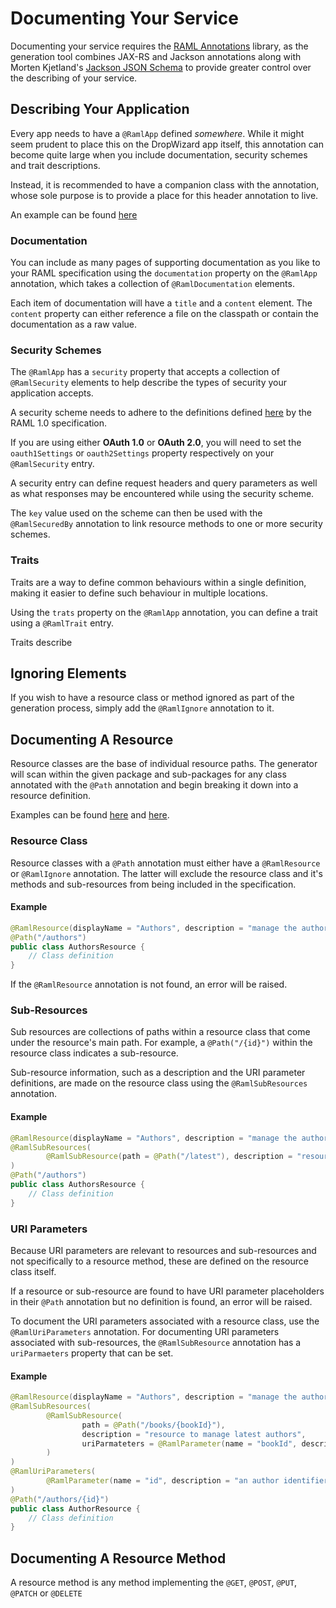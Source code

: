 # Documenting Your Service

Documenting your service requires the [RAML Annotations](../dropwizard-raml-annotations) library, as the generation tool combines JAX-RS and Jackson annotations along with Morten Kjetland's [Jackson JSON Schema](https://github.com/mbknor/mbknor-jackson-jsonSchema) to provide greater control over the describing of your service.

## Describing Your Application

Every app needs to have a `@RamlApp` defined _somewhere_.  While it might seem prudent to place this on the DropWizard app itself, this annotation can become quite large when you include documentation, security schemes and trait descriptions.

Instead, it is recommended to have a companion class with the annotation, whose sole purpose is to provide a place for this header annotation to live.

An example can be found [here](../dropwizard-raml-example-service/src/main/java/net/ozwolf/raml/example/ExampleAppSpecs.java)

### Documentation

You can include as many pages of supporting documentation as you like to your RAML specification using the `documentation` property on the `@RamlApp` annotation, which takes a collection of `@RamlDocumentation` elements.

Each item of documentation will have a `title` and a `content` element.  The `content` property can either reference a file on the classpath or contain the documentation as a raw value.

### Security Schemes

The `@RamlApp` has a `security` property that accepts a collection of `@RamlSecurity` elements to help describe the types of security your application accepts.

A security scheme needs to adhere to the definitions defined [here](https://github.com/raml-org/raml-spec/blob/master/versions/raml-10/raml-10.md#security-schemes) by the RAML 1.0 specification.

If you are using either **OAuth 1.0** or **OAuth 2.0**, you will need to set the `oauth1Settings` or `oauth2Settings` property respectively on your `@RamlSecurity` entry.

A security entry can define request headers and query parameters as well as what responses may be encountered while using the security scheme.

The `key` value used on the scheme can then be used with the `@RamlSecuredBy` annotation to link resource methods to one or more security schemes.

### Traits

Traits are a way to define common behaviours within a single definition, making it easier to define such behaviour in multiple locations.

Using the `trats` property on the `@RamlApp` annotation, you can define a trait using a `@RamlTrait` entry.

Traits describe 

## Ignoring Elements

If you wish to have a resource class or method ignored as part of the generation process, simply add the `@RamlIgnore` annotation to it.

## Documenting A Resource

Resource classes are the base of individual resource paths.  The generator will scan within the given package and sub-packages for any class annotated with the `@Path` annotation and begin breaking it down into a resource definition.

Examples can be found [here](../dropwizard-raml-example-service/src/main/java/net/ozwolf/raml/example/resources/AuthorsResource.java) and [here](../dropwizard-raml-example-service/src/main/java/net/ozwolf/raml/example/resources/BooksResource.java).

### Resource Class

Resource classes with a `@Path` annotation must either have a `@RamlResource` or `@RamlIgnore` annotation.  The latter will exclude the resource class and it's methods and sub-resources from being included in the specification.

#### Example

```java
@RamlResource(displayName = "Authors", description = "manage the authors on record")
@Path("/authors")
public class AuthorsResource {
    // Class definition
}
```

If the `@RamlResource` annotation is not found, an error will be raised.

### Sub-Resources

Sub resources are collections of paths within a resource class that come under the resource's main path.  For example, a `@Path("/{id}")` within the resource class indicates a sub-resource.

Sub-resource information, such as a description and the URI parameter definitions, are made on the resource class using the `@RamlSubResources` annotation.

#### Example

```java
@RamlResource(displayName = "Authors", description = "manage the authors on record")
@RamlSubResources(
        @RamlSubResource(path = @Path("/latest"), description = "resource to manage latest authors")
)
@Path("/authors")
public class AuthorsResource {
    // Class definition
}
```

### URI Parameters

Because URI parameters are relevant to resources and sub-resources and not specifically to a resource method, these are defined on the resource class itself.

If a resource or sub-resource are found to have URI parameter placeholders in their `@Path` annotation but no definition is found, an error will be raised.

To document the URI parameters associated with a resource class, use the `@RamlUriParameters` annotation.  For documenting URI parameters associated with sub-resources, the `@RamlSubResource` annotation has a `uriParmaeters` property that can be set.

#### Example
```java
@RamlResource(displayName = "Authors", description = "manage the authors on record")
@RamlSubResources(
        @RamlSubResource(
                path = @Path("/books/{bookId}"), 
                description = "resource to manage latest authors", 
                uriParmateters = @RamlParameter(name = "bookId", description = "a book identifier", type = "integer")
        )
)
@RamlUriParameters(
        @RamlParameter(name = "id", description = "an author identifier", type = "integer")
)
@Path("/authors/{id}")
public class AuthorResource {
    // Class definition
}
```

## Documenting A Resource Method

A resource method is any method implementing the `@GET`, `@POST`, `@PUT`, `@PATCH` or `@DELETE`